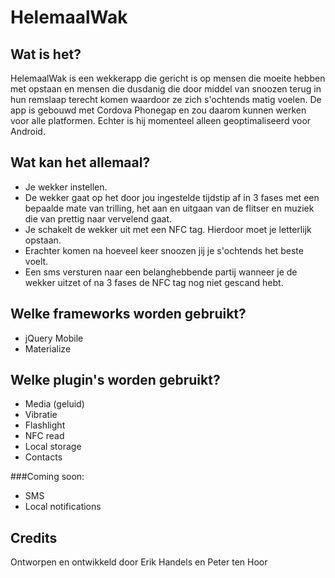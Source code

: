 # HelemaalWak

## Wat is het?

HelemaalWak is een wekkerapp die gericht is op mensen die moeite hebben met opstaan en mensen die dusdanig die door middel van snoozen terug in hun remslaap terecht komen waardoor ze zich s'ochtends matig voelen. De app is gebouwd met Cordova Phonegap en zou daarom kunnen werken voor alle platformen. Echter is hij momenteel alleen geoptimaliseerd voor Android.

## Wat kan het allemaal?

- Je wekker instellen.
- De wekker gaat op het door jou ingestelde tijdstip af in 3 fases met een bepaalde mate van trilling, het aan en uitgaan van de flitser en muziek die van prettig naar vervelend gaat.
- Je schakelt de wekker uit met een NFC tag. Hierdoor moet je letterlijk opstaan.
- Erachter komen na hoeveel keer snoozen jij je s'ochtends het beste voelt.
- Een sms versturen naar een belanghebbende partij wanneer je de wekker uitzet of na 3 fases de NFC tag nog niet gescand hebt.

## Welke frameworks worden gebruikt?

- jQuery Mobile
- Materialize

## Welke plugin's worden gebruikt?

- Media (geluid)
- Vibratie
- Flashlight
- NFC read
- Local storage
- Contacts

###Coming soon:

- SMS
- Local notifications

## Credits

Ontworpen en ontwikkeld door Erik Handels en Peter ten Hoor
